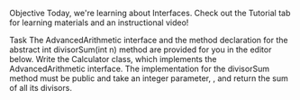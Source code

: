 Objective 
Today, we're learning about Interfaces. Check out the Tutorial tab for learning materials and an instructional video!

Task 
The AdvancedArithmetic interface and the method declaration for the abstract int divisorSum(int n) method are provided for you in the editor below. Write the Calculator class, which implements the AdvancedArithmetic interface. The implementation for the divisorSum method must be public and take an integer parameter, , and return the sum of all its divisors.
